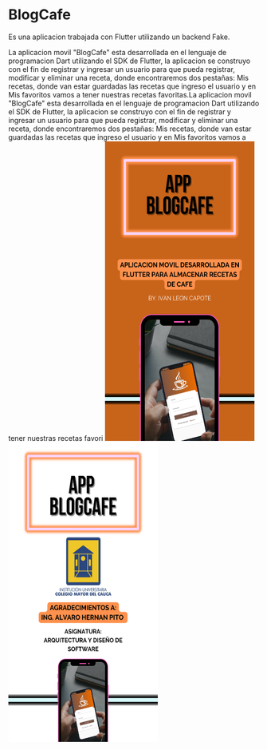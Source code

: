 # BlogCafe

Es una aplicacion trabajada con Flutter utilizando un backend Fake.

La aplicacion movil "BlogCafe" esta desarrollada en el lenguaje de programacion Dart utilizando el SDK de Flutter, la aplicacion se construyo con el fin de registrar y ingresar un usuario para que pueda registrar, modificar y eliminar una receta, donde encontraremos dos pestañas: Mis recetas, donde van estar guardadas las recetas que ingreso el usuario y en Mis favoritos vamos a tener nuestras recetas favoritas.La aplicacion movil "BlogCafe" esta desarrollada en el lenguaje de programacion Dart utilizando el SDK de Flutter, la aplicacion se construyo con el fin de registrar y ingresar un usuario para que pueda registrar, modificar y eliminar una receta, donde encontraremos dos pestañas: Mis recetas, donde van estar guardadas las recetas que ingreso el usuario y en Mis favoritos vamos a tener nuestras recetas favori
<img src="https://github.com/ivanleonc/blog_cafe/blob/main/img/flayer_blogcafe.png?raw=true" width="300" height="600"/>
<img src="https://github.com/ivanleonc/blog_cafe/blob/main/img/flayer_blogcafe_fin.png?raw=true" width="300" height="600"/>
